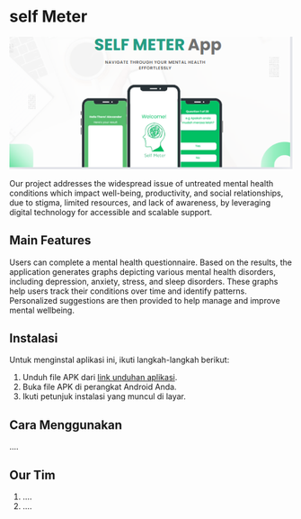 # self Meter

![Logo Aplikasi](self-metter.png)

Our project addresses the widespread issue of untreated mental health conditions which impact well-being, productivity, and social relationships, due to stigma, limited resources, and lack of awareness, by leveraging digital technology for accessible and scalable support.

## Main Features

Users can complete a mental health questionnaire. Based on the results, the application generates graphs depicting various mental health disorders, including depression, anxiety, stress, and sleep disorders. These graphs help users track their conditions over time and identify patterns. Personalized suggestions are then provided to help manage and improve mental wellbeing.

## Instalasi

Untuk menginstal aplikasi ini, ikuti langkah-langkah berikut:

1. Unduh file APK dari [link unduhan aplikasi](link-ke-apk).
2. Buka file APK di perangkat Android Anda.
3. Ikuti petunjuk instalasi yang muncul di layar.

## Cara Menggunakan

....

## Our Tim
1. ....
2. ....
